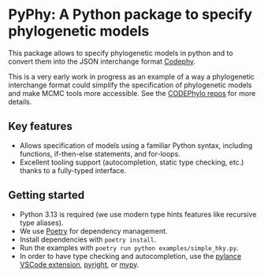 # PyPhy: A Python package to specify phylogenetic models

This package allows to specify phylogenetic models in python and to convert them into the JSON interchange format [Codephy](https://github.com/CODEPhylo/codephy).

This is a very early work in progress as an example of a way a phylogenetic interchange format could simplify the specification of phylogenetic models and make MCMC tools more accessible. See the [CODEPhylo repos](https://github.com/CODEPhylo) for more details.

## Key features

- Allows specification of models using a familiar Python syntax, including functions, if-then-else statements, and for-loops.
- Excellent tooling support (autocompletion, static type checking, etc.) thanks to a fully-typed interface.

## Getting started

- Python 3.13 is required (we use modern type hints features like recursive type aliases).
- We use [Poetry](https://python-poetry.org/) for dependency management.
- Install dependencies with `poetry install`.
- Run the examples with `poetry run python examples/simple_hky.py`.
- In order to have type checking and autocompletion, use the [pylance VSCode extension](https://marketplace.visualstudio.com/items?itemName=ms-python.vscode-pylance), [pyright](https://github.com/microsoft/pyright?tab=readme-ov-file), or [mypy](https://github.com/python/mypy).